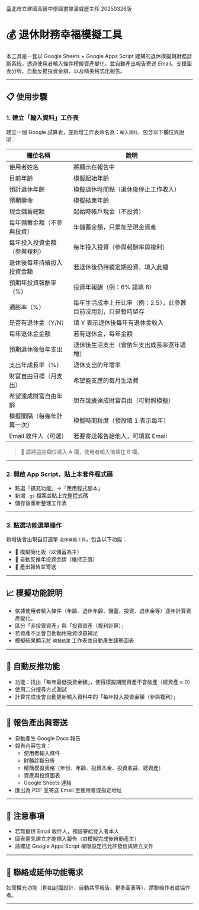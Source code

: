 臺北市立建國高級中學圖書館潘威歷主任 20250326版
# 💰 退休財務幸福模擬工具

本工具是一套以 Google Sheets + Google Apps Script 建構的退休模擬與財務診斷系統，透過使用者輸入條件模擬資產變化，並自動產出報告寄送 Email。支援圖表分析、自動反推投資金額，以及精美格式化報告。

---

## 📋 使用步驟

### 1. 建立「輸入資料」工作表

建立一個 Google 試算表，並新增工作表命名為：`輸入資料`，包含以下欄位與說明：

| 欄位名稱 | 說明 |
|----------|------|
| 使用者姓名 | 將顯示在報告中 |
| 目前年齡 | 模擬起始年齡 |
| 預計退休年齡 | 模擬退休時間點（退休後停止工作收入） |
| 預期壽命 | 模擬結束年齡 |
| 現金儲蓄總額 | 起始時帳戶現金（不投資） |
| 每年儲蓄金額（不參與投資） | 年儲蓄金額，只累加至現金資產 |
| 每年投入投資金額（參與複利） | 每年投入投資（參與報酬率與複利） |
| 退休後每年持續投入投資金額 | 若退休後仍持續定期投資，填入此欄 |
| 預期年投資報酬率（%） | 投資年報酬（例：6% 請填 6） |
| 通膨率（%） | 每年生活成本上升比率（例：2.5），此參數目前沒用到，只是暫時留存 |
| 是否有退休金（Y/N） | 填 Y 表示退休後每年有退休金收入 |
| 每年退休金金額 | 若有退休金，每年金額 |
| 預期退休後每年支出 | 退休後生活支出（會依年支出成長率逐年遞增） |
| 支出年成長率（%） | 退休支出的年增率 |
| 財富自由目標（月支出） | 希望能支應的每月生活費 |
| 希望達成財富自由年齡 | 想在幾歲達成財富自由（可對照模擬） |
| 模擬間隔（每幾年計算一次） | 模擬時間粒度（預設填 1 表示每年） |
| Email 收件人（可選） | 若要寄送報告給他人，可填寫 Email |

> 📝 請將這些欄位填入 A 欄，使用者輸入值填在 B 欄。

---

### 2. 開啟 App Script，貼上本套件程式碼

- 點選「擴充功能」→「應用程式腳本」
- 新增 `.gs` 檔案並貼上完整程式碼
- 儲存後重新整理工作表

---

### 3. 點選功能選單操作

新增後會出現自訂選單 `退休模擬工具`，包含以下功能：

- 📘 模擬簡化版（以儲蓄為主）
- 🧮 自動反推年投資金額（維持正值）
- 📝 產出報告並寄送

---

## 📈 模擬功能說明

- 依據使用者輸入條件（年齡、退休年齡、儲蓄、投資、退休金等）逐年計算資產變化。
- 區分「非投資資產」與「投資資產（複利計算）」
- 若資產不足會自動動用投資收益補足
- 模擬結果顯示於 `模擬結果` 工作表並自動產生趨勢圖表

---

## 🔄 自動反推功能

- 功能：找出「每年最低投資金額」，使得模擬期間資產不會破產（總資產 ≥ 0）
- 使用二分搜尋方式測試
- 計算完成後會自動更新輸入資料中的「每年投入投資金額（參與複利）」

---

## 📝 報告產出與寄送

- 自動產生 Google Docs 報告
- 報告內容包含：
  - 使用者輸入條件
  - 財務診斷分析
  - 精簡模擬表格（年份、年齡、投資本金、投資收益、總資產）
  - 資產與投資圖表
  - Google Sheets 連結
- 匯出為 PDF 並寄送 Email 至使用者或指定地址

---

## 📌 注意事項

- 若無提供 Email 收件人，預設寄給登入者本人
- 圖表需先建立才能插入報告（由模擬完成後自動產生）
- 請確認 Google Apps Script 權限設定已允許發信與建立文件

---

## 📮 聯絡或延伸功能需求

如需擴充功能（例如封面設計、自動共享報告、更多圖表等），請聯絡作者或協作者。

---
